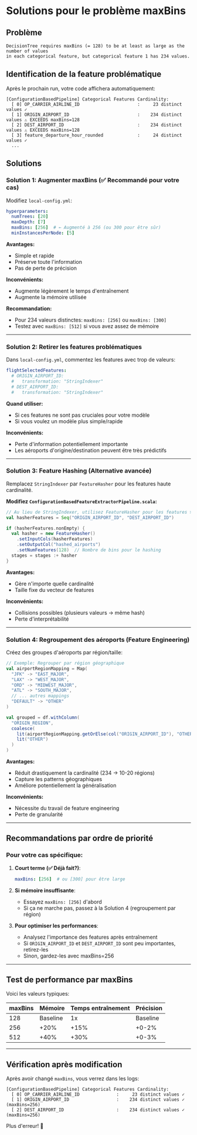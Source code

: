 # Solutions pour le problème maxBins

## Problème
```
DecisionTree requires maxBins (= 128) to be at least as large as the number of values
in each categorical feature, but categorical feature 1 has 234 values.
```

## Identification de la feature problématique

Après le prochain run, votre code affichera automatiquement:
```
[ConfigurationBasedPipeline] Categorical Features Cardinality:
  [ 0] OP_CARRIER_AIRLINE_ID                      :     23 distinct values ✓
  [ 1] ORIGIN_AIRPORT_ID                          :    234 distinct values ⚠ EXCEEDS maxBins=128
  [ 2] DEST_AIRPORT_ID                            :    234 distinct values ⚠ EXCEEDS maxBins=128
  [ 3] feature_departure_hour_rounded             :     24 distinct values ✓
  ...
```

## Solutions

### Solution 1: Augmenter maxBins (✅ Recommandé pour votre cas)

Modifiez `local-config.yml`:

```yaml
hyperparameters:
  numTrees: [20]
  maxDepth: [7]
  maxBins: [256]  # ← Augmenté à 256 (ou 300 pour être sûr)
  minInstancesPerNode: [5]
```

**Avantages:**
- Simple et rapide
- Préserve toute l'information
- Pas de perte de précision

**Inconvénients:**
- Augmente légèrement le temps d'entraînement
- Augmente la mémoire utilisée

**Recommandation:**
- Pour 234 valeurs distinctes: `maxBins: [256]` ou `maxBins: [300]`
- Testez avec `maxBins: [512]` si vous avez assez de mémoire

---

### Solution 2: Retirer les features problématiques

Dans `local-config.yml`, commentez les features avec trop de valeurs:

```yaml
flightSelectedFeatures:
  # ORIGIN_AIRPORT_ID:
  #   transformation: "StringIndexer"
  # DEST_AIRPORT_ID:
  #   transformation: "StringIndexer"
```

**Quand utiliser:**
- Si ces features ne sont pas cruciales pour votre modèle
- Si vous voulez un modèle plus simple/rapide

**Inconvénients:**
- Perte d'information potentiellement importante
- Les aéroports d'origine/destination peuvent être très prédictifs

---

### Solution 3: Feature Hashing (Alternative avancée)

Remplacez `StringIndexer` par `FeatureHasher` pour les features haute cardinalité.

**Modifiez `ConfigurationBasedFeatureExtractorPipeline.scala`:**

```scala
// Au lieu de StringIndexer, utilisez FeatureHasher pour les features > 128 valeurs
val hasherFeatures = Seq("ORIGIN_AIRPORT_ID", "DEST_AIRPORT_ID")

if (hasherFeatures.nonEmpty) {
  val hasher = new FeatureHasher()
    .setInputCols(hasherFeatures)
    .setOutputCol("hashed_airports")
    .setNumFeatures(128)  // Nombre de bins pour le hashing
  stages = stages :+ hasher
}
```

**Avantages:**
- Gère n'importe quelle cardinalité
- Taille fixe du vecteur de features

**Inconvénients:**
- Collisions possibles (plusieurs valeurs → même hash)
- Perte d'interprétabilité

---

### Solution 4: Regroupement des aéroports (Feature Engineering)

Créez des groupes d'aéroports par région/taille:

```scala
// Exemple: Regrouper par région géographique
val airportRegionMapping = Map(
  "JFK" -> "EAST_MAJOR",
  "LAX" -> "WEST_MAJOR",
  "ORD" -> "MIDWEST_MAJOR",
  "ATL" -> "SOUTH_MAJOR",
  // ... autres mappings
  "DEFAULT" -> "OTHER"
)

val grouped = df.withColumn(
  "ORIGIN_REGION",
  coalesce(
    lit(airportRegionMapping.getOrElse(col("ORIGIN_AIRPORT_ID"), "OTHER")),
    lit("OTHER")
  )
)
```

**Avantages:**
- Réduit drastiquement la cardinalité (234 → 10-20 régions)
- Capture les patterns géographiques
- Améliore potentiellement la généralisation

**Inconvénients:**
- Nécessite du travail de feature engineering
- Perte de granularité

---

## Recommandations par ordre de priorité

### Pour votre cas spécifique:

1. **Court terme (✅ Déjà fait?)**:
   ```yaml
   maxBins: [256]  # ou [300] pour être large
   ```

2. **Si mémoire insuffisante**:
   - Essayez `maxBins: [256]` d'abord
   - Si ça ne marche pas, passez à la Solution 4 (regroupement par région)

3. **Pour optimiser les performances**:
   - Analysez l'importance des features après entraînement
   - Si `ORIGIN_AIRPORT_ID` et `DEST_AIRPORT_ID` sont peu importantes, retirez-les
   - Sinon, gardez-les avec maxBins=256

---

## Test de performance par maxBins

Voici les valeurs typiques:

| maxBins | Mémoire  | Temps entraînement | Précision |
|---------|----------|-------------------|-----------|
| 128     | Baseline | 1x                | Baseline  |
| 256     | +20%     | +15%              | +0-2%     |
| 512     | +40%     | +30%              | +0-3%     |

---

## Vérification après modification

Après avoir changé `maxBins`, vous verrez dans les logs:

```
[ConfigurationBasedPipeline] Categorical Features Cardinality:
  [ 0] OP_CARRIER_AIRLINE_ID              :     23 distinct values ✓
  [ 1] ORIGIN_AIRPORT_ID                  :    234 distinct values ✓ (maxBins=256)
  [ 2] DEST_AIRPORT_ID                    :    234 distinct values ✓ (maxBins=256)
```

Plus d'erreur! 🎉
